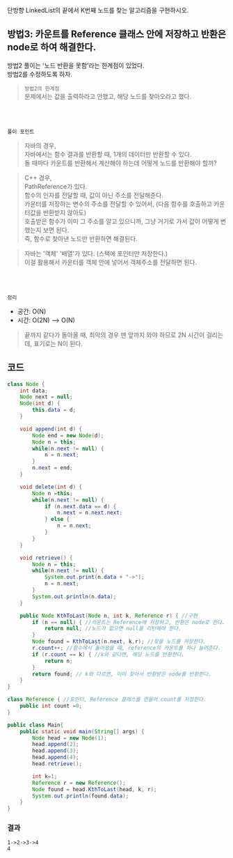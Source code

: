 단방향 LinkedList의 끝에서 K번째 노드를 찾는 알고리즘을 구현하시오.
## 방법3: 카운트를 Reference 클래스 안에 저장하고 반환은 node로 하여 해결한다.
방법2 풀이는 '노드 반환을 못함'라는 한계점이 있었다. <br> 방법2를 수정하도록 하자. 

> `방법2의 한계점` <br> 문제에서는 값을 출력하라고 안했고, 해당 노드를 찾아오라고 했다. <br>

<br> <br> 

`풀이 포인트` <br>
> 자바의 경우, <br> 자바에서는 함수 결과를 반환할 때, 1개의 데이터만 반환할 수 있다. <br> 돌 때마다 카운트를 반환해서 계산해야 하는데 어떻게 노드를 반환해야 할까?

> C++ 경우, <br> PathReference가 있다. <br> 함수의 인자를 전달할 때, 값이 아닌 주소를 전달해준다. <br>
>  카운터를 저장하는 변수의 주소를 전달할 수 있어서, (다음 함수를 호출하고 카운터값을 반환받지 않아도)  <br> 호출받은 함수가 이미 그 주소를 알고 있으니까, 그냥 거기로 가서 값이 어떻게 변했는지 보면 된다. <br> 
>  즉, 함수로 찾아낸 노드만 반환하면 해결된다.

> 자바는 '객체' '배열'가 있다. (스택에 포인터만 저장한다.) <br>  이걸 활용해서 카운터를 객체 안에 넣어서 객체주소를 전달하면 된다.

<br> <br> 

`정리` <br>
+ 공간: O(N)
+ 시간: O(2N) --> O(N) 
> 끝까지 같다가 돌아올 때, 최악의 경우 맨 앞까지 와야 하므로 2N 시간이 걸리는데, 표기로는 N이 된다.

## 코드
```java
class Node {
    int data;
    Node next = null;
    Node(int d) {
        this.data = d;
    }

    void append(int d) {
        Node end = new Node(d);
        Node n = this;
        while(n.next != null) {
            n = n.next;
        }
        n.next = end;
    }

    void delete(int d) {
        Node n =this;
        while(n.next != null) {
            if (n.next.data == d) {
                n.next = n.next.next;
            } else {
                n = n.next;
            }
        }
    }

    void retrieve() {
        Node n = this;
        while(n.next != null) {
            System.out.print(n.data + "->");
            n = n.next;
        }
        System.out.println(n.data);
    }

    public Node KthToLast(Node n, int k, Reference r) { //구현
        if (n == null) { //카운트는 Reference에 저장하고, 반환은 node로 한다.
            return null; //노드가 없으면 null을 리턴해야 한다.
        }
        Node found = KthToLast(n.next, k,r); //찾을 노드를 저장한다.
        r.count++; //함수에서 돌아왔을 때, reference의 카운트를 하나 늘려준다.
        if (r.count == k) { //k와 같다면, 해당 노드를 반환한다.
            return n;
        }
        return found; // k와 다르면, 이미 찾아서 반환받은 node를 반환한다.
    }
}

class Reference { //포인터, Reference 클래스를 만들어 count를 저장한다.
    public int count =0;
}

public class Main{
    public static void main(String[] args) {
        Node head = new Node(1);
        head.append(2);
        head.append(3);
        head.append(4);
        head.retrieve();

        int k=1;
        Reference r = new Reference();
        Node found = head.KthToLast(head, k, r);
        System.out.println(found.data); 
    }
}
```

### 결과
```
1->2->3->4
4
```

